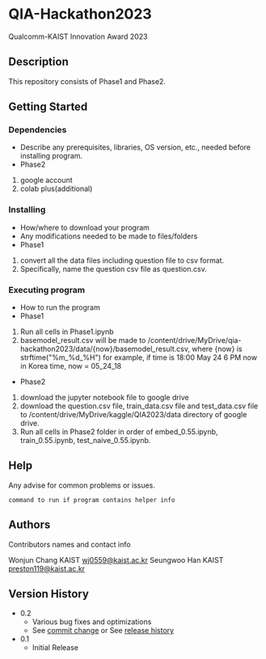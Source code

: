 # QIA-Hackathon2023

Qualcomm-KAIST Innovation Award 2023

## Description

This repository consists of Phase1 and Phase2.

## Getting Started

### Dependencies

* Describe any prerequisites, libraries, OS version, etc., needed before installing program.
* Phase2
1. google account
2. colab plus(additional)

### Installing

* How/where to download your program
* Any modifications needed to be made to files/folders
* Phase1
1. convert all the data files including question file to csv format.
2. Specifically, name the question csv file as question.csv.

### Executing program

* How to run the program
* Phase1
1. Run all cells in Phase1.ipynb
2. basemodel_result.csv will be made to /content/drive/MyDrive/qia-hackathon2023/data/{now}/basemodel_result.csv, where {now} is strftime("%m_%d_%H")
for example, if time is 18:00 May 24 6 PM now in Korea time, now = 05_24_18

* Phase2
1. download the jupyter notebook file to google drive 
2. download the question.csv file, train_data.csv file and test_data.csv file to /content/drive/MyDrive/kaggle/QIA2023/data directory of google drive.
3. Run all cells in Phase2 folder in order of embed_0.55.ipynb, train_0.55.ipynb, test_naive_0.55.ipynb.

## Help

Any advise for common problems or issues.
```
command to run if program contains helper info
```

## Authors

Contributors names and contact info

Wonjun Chang KAIST wj0559@kaist.ac.kr
Seungwoo Han KAIST preston119@kaist.ac.kr

## Version History

* 0.2
    * Various bug fixes and optimizations
    * See [commit change]() or See [release history]()
* 0.1
    * Initial Release



